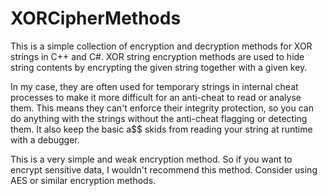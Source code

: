 # XORCipherMethods

This is a simple collection of encryption and decryption methods for XOR strings in C++ and C#. XOR string encryption methods are used to hide string contents by encrypting the given string together with a given key.

In my case, they are often used for temporary strings
in internal cheat processes to make it more difficult for an anti-cheat to read or analyse them. This means they can't enforce their integrity protection, so you can do anything with the strings without the anti-cheat flagging or detecting them. It also keep the basic a$$ skids from reading your string at runtime with a debugger.

This is a very simple and weak encryption method. So if you want to encrypt sensitive data, I wouldn't recommend this method. Consider using AES or similar encryption methods.

